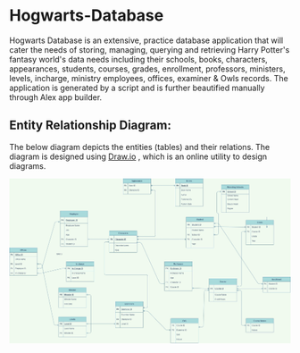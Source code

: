 # Hogwarts-Database

Hogwarts Database is an extensive, practice database application that will cater the needs of storing, managing, querying and retrieving Harry Potter's fantasy world's data needs including their schools, books, characters, appearances, students, courses, grades, enrollment, professors, ministers, levels, incharge, ministry employees, offices, examiner & Owls records. The application is generated by a script and is further beautified manually through Alex app builder.

## Entity Relationship Diagram:

The below diagram depicts the entities (tables) and their relations. The diagram is designed using
[Draw.io](https://app.diagrams.net/) , which is an online utility to design diagrams.

![ERD](https://github.com/Agha-Muqarib/Hogwarts-Database/blob/main/Images/ERD.jpg)

